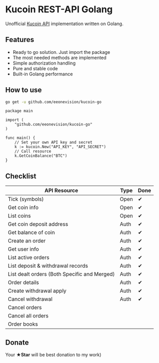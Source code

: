# Kucoin REST-API Golang
Unofficial [Kucoin API](https://kucoinapidocs.docs.apiary.io/) implementation written on Golang.

## Features
- Ready to go solution. Just import the package
- The most needed methods are implemented
- Simple authorization handling
- Pure and stable code
- Built-in Golang performance

## How to use
```bash
go get -u github.com/eeonevision/kucoin-go
```
```golang
package main

import (
	"github.com/eeonevision/kucoin-go"
)

func main() {
	// Set your own API key and secret
	k := kucoin.New("API_KEY", "API_SECRET")
	// Call resource
	k.GetCoinBalance("BTC")
}
```
## Checklist
| API Resource | Type | Done  |
| -------------| ----- | ----- |
| Tick (symbols) | Open    | ✔ |
| Get coin info | Open | ✔ |
| List coins | Open    | ✔ |
| Get coin deposit address | Auth | ✔ |
| Get balance of coin | Auth | ✔ |
| Create an order | Auth | ✔ |
| Get user info | Auth | ✔ |
| List active orders | Auth | ✔ |
| List deposit & withdrawal records | Auth | ✔ |
| List dealt orders (Both Specific and Merged) | Auth | ✔ |
| Order details | Auth | ✔ |
| Create withdrawal apply | Auth | ✔ |
| Cancel withdrawal | Auth | ✔ |
| Cancel orders |  |
| Cancel all orders |  |
| Order books |  |

## Donate
Your **★Star** will be best donation to my work)
